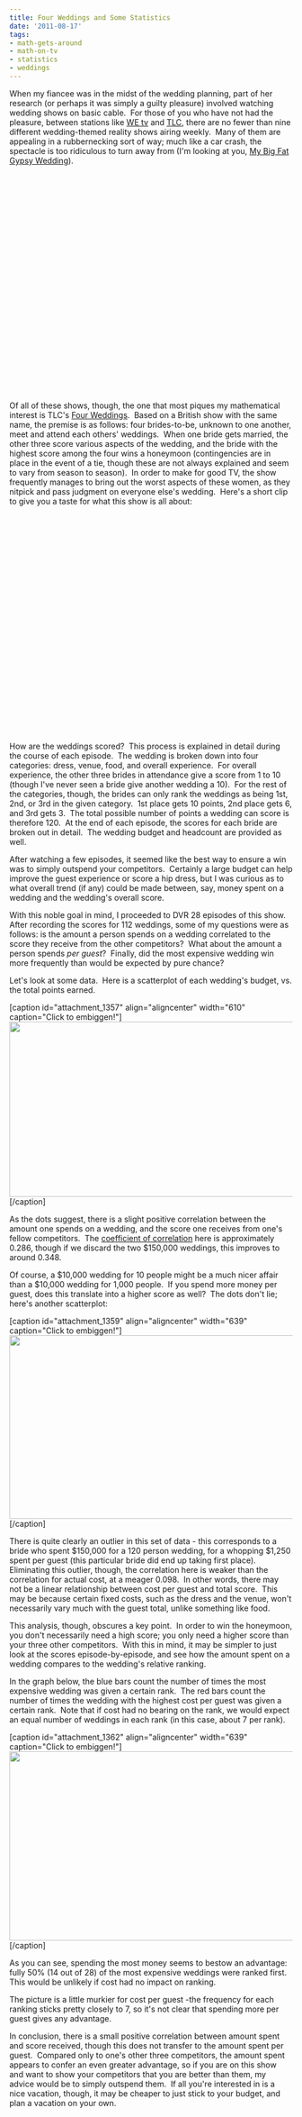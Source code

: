```yaml
---
title: Four Weddings and Some Statistics
date: '2011-08-17'
tags:
- math-gets-around
- math-on-tv
- statistics
- weddings
---
```


When my fiancee was in the midst of the wedding planning, part of her research (or perhaps it was simply a guilty pleasure) involved watching wedding shows on basic cable.  For those of you who have not had the pleasure, between stations like <a href="http://www.wetv.com/">WE tv</a> and <a href="http://tlc.discovery.com/">TLC</a>, there are no fewer than nine different wedding-themed reality shows airing weekly.  Many of them are appealing in a rubbernecking sort of way; much like a car crash, the spectacle is too ridiculous to turn away from (I'm looking at you, <a href="http://tlc.howstuffworks.com/tv/my-big-fat-gypsy-wedding">My Big Fat Gypsy Wedding</a>).
<p style="text-align: center;"><object width="640" height="390"><param name="movie" value="http://www.youtube.com/v/2HAUmII_hcg?version=3&amp;hl=en_US" /><param name="allowFullScreen" value="true" /><param name="allowscriptaccess" value="always" /><embed type="application/x-shockwave-flash" width="640" height="390" src="http://www.youtube.com/v/2HAUmII_hcg?version=3&amp;hl=en_US" allowscriptaccess="always" allowfullscreen="true"></embed></object></p>
Of all of these shows, though, the one that most piques my mathematical interest is TLC's <a href="http://en.wikipedia.org/wiki/Four_Weddings">Four Weddings</a>.  Based on a British show with the same name, the premise is as follows: four brides-to-be, unknown to one another, meet and attend each others' weddings.  When one bride gets married, the other three score various aspects of the wedding, and the bride with the highest score among the four wins a honeymoon (contingencies are in place in the event of a tie, though these are not always explained and seem to vary from season to season).  In order to make for good TV, the show frequently manages to bring out the worst aspects of these women, as they nitpick and pass judgment on everyone else's wedding.  Here's a short clip to give you a taste for what this show is all about:
<p style="text-align: center;"><object width="640" height="390"><param name="movie" value="http://www.youtube.com/v/PeI09kys09Q?version=3&amp;hl=en_US" /><param name="allowFullScreen" value="true" /><param name="allowscriptaccess" value="always" /><embed type="application/x-shockwave-flash" width="640" height="390" src="http://www.youtube.com/v/PeI09kys09Q?version=3&amp;hl=en_US" allowscriptaccess="always" allowfullscreen="true"></embed></object></p>
How are the weddings scored?  This process is explained in detail during the course of each episode.  The wedding is broken down into four categories: dress, venue, food, and overall experience.  For overall experience, the other three brides in attendance give a score from 1 to 10 (though I've never seen a bride give another wedding a 10).  For the rest of the categories, though, the brides can only rank the weddings as being 1st, 2nd, or 3rd in the given category.  1st place gets 10 points, 2nd place gets 6, and 3rd gets 3.  The total possible number of points a wedding can score is therefore 120.  At the end of each episode, the scores for each bride are broken out in detail.  The wedding budget and headcount are provided as well.

After watching a few episodes, it seemed like the best way to ensure a win was to simply outspend your competitors.  Certainly a large budget can help improve the guest experience or score a hip dress, but I was curious as to what overall trend (if any) could be made between, say, money spent on a wedding and the wedding's overall score.

With this noble goal in mind, I proceeded to DVR 28 episodes of this show.  After recording the scores for 112 weddings, some of my questions were as follows: is the amount a person spends on a wedding correlated to the score they receive from the other competitors?  What about the amount a person spends <em>per guest</em>?  Finally, did the most expensive wedding win more frequently than would be expected by pure chance?

Let's look at some data.  Here is a scatterplot of each wedding's budget, vs. the total points earned.

[caption id="attachment_1357" align="aligncenter" width="610" caption="Click to embiggen!"]<a href="http://www.mathgoespop.com/images/2011/08/Picture-5.png"><img class="size-full wp-image-1357" title="CostVsScore" src="http://www.mathgoespop.com/images/2011/08/Picture-5.png" alt="" width="610" height="311" /></a>[/caption]

As the dots suggest, there is a slight positive correlation between the amount one spends on a wedding, and the score one receives from one's fellow competitors.  The <a href="http://en.wikipedia.org/wiki/Pearson_product-moment_correlation_coefficient">coefficient of correlation</a> here is approximately 0.286, though if we discard the two $150,000 weddings, this improves to around 0.348.

Of course, a $10,000 wedding for 10 people might be a much nicer affair than a $10,000 wedding for 1,000 people.  If you spend more money per guest, does this translate into a higher score as well?  The dots don't lie; here's another scatterplot:

[caption id="attachment_1359" align="aligncenter" width="639" caption="Click to embiggen!"]<a href="http://www.mathgoespop.com/images/2011/08/Picture-6.png"><img class="size-full wp-image-1359" title="CPGvsScore" src="http://www.mathgoespop.com/images/2011/08/Picture-6.png" alt="" width="639" height="326" /></a>[/caption]

There is quite clearly an outlier in this set of data - this corresponds to a bride who spent $150,000 for a 120 person wedding, for a whopping $1,250 spent per guest (this particular bride did end up taking first place).  Eliminating this outlier, though, the correlation here is weaker than the correlation for actual cost, at a meager 0.098.  In other words, there may not be a linear relationship between cost per guest and total score.  This may be because certain fixed costs, such as the dress and the venue, won't necessarily vary much with the guest total, unlike something like food.

This analysis, though, obscures a key point.  In order to win the honeymoon, you don't necessarily need a high score; you only need a higher score than your three other competitors.  With this in mind, it may be simpler to just look at the scores episode-by-episode, and see how the amount spent on a wedding compares to the wedding's relative ranking.

In the graph below, the blue bars count the number of times the most expensive wedding was given a certain rank.  The red bars count the number of times the wedding with the highest cost per guest was given a certain rank.  Note that if cost had no bearing on the rank, we would expect an equal number of weddings in each rank (in this case, about 7 per rank).

[caption id="attachment_1362" align="aligncenter" width="639" caption="Click to embiggen!"]<a href="http://www.mathgoespop.com/images/2011/08/Picture-7.png"><img class="size-full wp-image-1362" title="costranks" src="http://www.mathgoespop.com/images/2011/08/Picture-7.png" alt="" width="639" height="336" /></a>[/caption]

As you can see, spending the most money seems to bestow an advantage: fully 50% (14 out of 28) of the most expensive weddings were ranked first.  This would be unlikely if cost had no impact on ranking.

The picture is a little murkier for cost per guest -the frequency for each ranking sticks pretty closely to 7, so it's not clear that spending more per guest gives any advantage.

In conclusion, there is a small positive correlation between amount spent and score received, though this does not transfer to the amount spent per guest.  Compared only to one's other three competitors, the amount spent appears to confer an even greater advantage, so if you are on this show and want to show your competitors that you are better than them, my advice would be to simply outspend them.  If all you're interested in is a nice vacation, though, it may be cheaper to just stick to your budget, and plan a vacation on your own.
